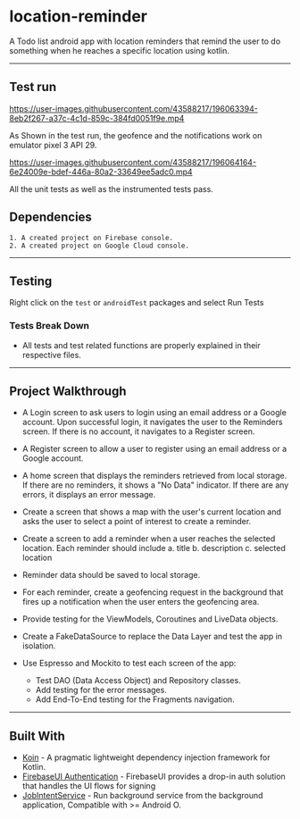 # location-reminder

A Todo list android app with location reminders that remind the user to do something when he reaches a specific location using kotlin.

---

## Test run

https://user-images.githubusercontent.com/43588217/196063394-8eb2f267-a37c-4c1d-859c-384fd0051f9e.mp4

As Shown in the test run, the geofence and the notifications work on emulator pixel 3 API 29.

https://user-images.githubusercontent.com/43588217/196064164-6e24009e-bdef-446a-80a2-33649ee5adc0.mp4

All the unit tests as well as the instrumented tests pass.

## Dependencies

```text
1. A created project on Firebase console.
2. A created project on Google Cloud console.
```

---

## Testing

Right click on the `test` or `androidTest` packages and select Run Tests

### Tests Break Down
- All tests and test related functions are properly explained in their respective files.

---

## Project Walkthrough

- A Login screen to ask users to login using an email address or a Google account.  Upon successful login, it navigates the user to the Reminders screen.   If there is no account, it navigates to a Register screen.

- A Register screen to allow a user to register using an email address or a Google account.

- A home screen that displays the reminders retrieved from local storage. If there are no reminders, it shows a   "No Data"  indicator.  If there are any errors, it displays an error message.

- Create a screen that shows a map with the user's current location and asks the user to select a point of interest to create a reminder.

- Create a screen to add a reminder when a user reaches the selected location.  Each reminder should include
a. title
b. description
c. selected location

- Reminder data should be saved to local storage.

- For each reminder, create a geofencing request in the background that fires up a notification when the user enters the geofencing area.

- Provide testing for the ViewModels, Coroutines and LiveData objects.

- Create a FakeDataSource to replace the Data Layer and test the app in isolation.

- Use Espresso and Mockito to test each screen of the app:
  - Test DAO (Data Access Object) and Repository classes.
  - Add testing for the error messages.
  - Add End-To-End testing for the Fragments navigation.

---

## Built With

- [Koin](https://github.com/InsertKoinIO/koin) - A pragmatic lightweight dependency injection framework for Kotlin.
- [FirebaseUI Authentication](https://github.com/firebase/FirebaseUI-Android/blob/master/auth/README.md) - FirebaseUI provides a drop-in auth solution that handles the UI flows for signing
- [JobIntentService](https://developer.android.com/reference/androidx/core/app/JobIntentService) - Run background service from the background application, Compatible with >= Android O.
